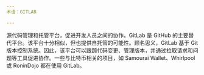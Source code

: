 ```yaml
---
术语：GITLAB

---
```

源代码管理和托管平台，促进开发人员之间的协作。GitLab 是 GitHub 的主要替代平台。该平台十分相似，但也提供自托管的可能性。顾名思义，GitLab 基于 Git 版本控制系统。因此，该平台可以跟踪代码变更、管理版本，并通过拉取请求和问题等工具促进协作。一些与比特币相关的项目，如 Samourai Wallet、Whirlpool 或 RoninDojo 都在使用 GitLab。